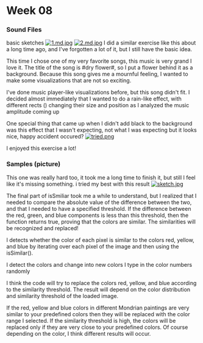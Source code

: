 # Week 08

### Sound Files
basic sketches
[![1.md.jpg](https://imgpile.com/images/GISAC3.md.jpg)](https://imgpile.com/i/GISAC3)
[![2.md.jpg](https://imgpile.com/images/GISLVl.md.jpg)](https://imgpile.com/i/GISLVl)
I did a similar exercise like this about a long time ago, and I've forgotten a lot of it, but I still have the basic idea.

This time I chose one of my very favorite songs, this music is very grand I love it. The title of the song is #dry flower#, so I put a flower behind it as a background. Because this song gives me a mournful feeling, I wanted to make some visualizations that are not so exciting. 

I've done music player-like visualizations before, but this song didn't fit. I decided almost immediately that I wanted to do a rain-like effect, with different rects () changing their size and position as I analyzed the music amplitude coming up

One special thing that came up when I didn't add black to the background was this effect that I wasn't expecting, not what I was expecting but it looks nice, happy accident occured?
[![tried.png](https://imgpile.com/images/GISQuk.md.png)](https://imgpile.com/i/GISQuk)

I enjoyed this exercise a lot!

### Samples (picture)
This one was really hard too, it took me a long time to finish it, but still I feel like it's missing something. i tried my best with this result
[![sketch.jpg](https://imgpile.com/images/GIjXml.md.jpg)](https://imgpile.com/i/GIjXml)

The final part of isSmiliar took me a while to understand, but I realized that I needed to compare the absolute value of the difference between the two, and that I needed to have a specified threshold. If the difference between the red, green, and blue components is less than this threshold, then the function returns true, proving that the colors are similar. The similarities will be recognized and replaced!


I detects whether the color of each pixel is similar to the colors red, yellow, and blue by iterating over each pixel of the image and then using the isSimilar(). 

I detect the colors and change into new colors I type in the color numbers randomly

I think the code will try to replace the colors red, yellow, and blue according to the similarity threshold. The result will depend on the color distribution and similarity threshold of the loaded image.

 If the red, yellow and blue colors in different Mondrian paintings are very similar to your predefined colors then they will be replaced with the color range I selected. If the similarity threshold is high, the colors will be replaced only if they are very close to your predefined colors. Of course depending on the color, I think different results will occur.